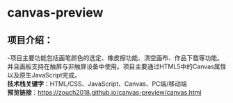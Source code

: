 # canvas-preview
## 项目介绍：
-项目主要功能包括画笔颜色的选定、橡皮擦功能、清空画布、作品下载等功能。并且画板支持在触屏与非触屏设备中使用。项目主要通过HTML5中的Canvas属性以及原生JavaScript完成。<br>
**技术栈关键字**：HTML/CSS、JavaScript、Canvas、PC端/移动端<br>
**预览链接**：https://zouch2018.github.io/canvas-preview/canvas.html

